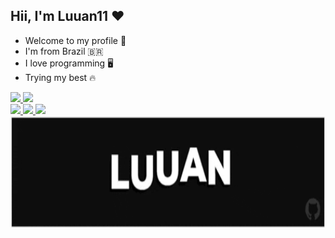 ## Hii, I'm Luuan11 ❤️
- Welcome to my profile 🌟
- I'm from Brazil 🇧🇷
- I love programming 🖥️
- Trying my best 🔥

<div>
  <a href="https://github.com/Luuan11">
  <img height="150em" src="https://github-readme-stats.vercel.app/api?username=Luuan11&show_icons=true&theme=dark&include_all_commits=true&count_private=true"/>
  <img height="150em" src="https://github-readme-stats.vercel.app/api/top-langs/?username=Luuan11&layout=compact&langs_count=7&theme=dark"/>
</div>
 <img src= "https://komarev.com/ghpvc/?username=Luuan11&color=980fe3" />
 <img src= "https://badges.pufler.dev/visits/Luuan11/Luuan11" /> 
 <img src= "https://badges.pufler.dev/repos/Luuan11" /> <br>
 <img src="Luuan.gif" height="180px"/> 


 
